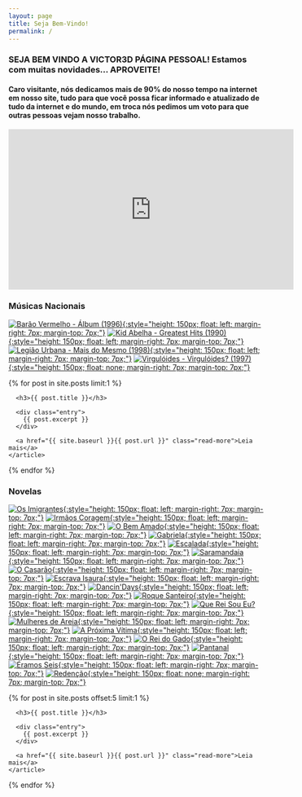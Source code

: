 ```yaml
---
layout: page
title: Seja Bem-Vindo!
permalink: /
---
```


### SEJA BEM VINDO A VICTOR3D PÁGINA PESSOAL! Estamos com muitas novidades... APROVEITE!

#### Caro visitante, nós dedicamos mais de 90% do nosso tempo na internet em nosso site, tudo para que você possa ficar informado e atualizado de tudo da internet e do mundo, em troca nós pedimos um voto para que outras pessoas vejam nosso trabalho.

<iframe width="560" height="315" src="https://www.youtube.com/embed/OIyAHzMk1N4" frameborder="0" allow="accelerometer; autoplay; encrypted-media; gyroscope; picture-in-picture" allowfullscreen></iframe>

### Músicas Nacionais

[![Barão Vermelho - Álbum (1996)](/musicas/capas/baraovermelho-1996-album.jpg){:style="height: 150px; float: left; margin-right: 7px; margin-top: 7px;"}](/musicas/baraovermelho-1996-album.html)
[![Kid Abelha - Greatest Hits (1990)](/musicas/capas/kidabelha-1990-greatesthits.jpg){:style="height: 150px; float: left; margin-right: 7px; margin-top: 7px;"}](/musicas/kidabelha-1990-greatesthits.html)
[![Legião Urbana - Mais do Mesmo (1998)](/musicas/capas/legiaourbana-1998-maisdomesmo.jpg){:style="height: 150px; float: left; margin-right: 7px; margin-top: 7px;"}](/musicas/legiaourbana-1998-maisdomesmo.html)
[![Virgulóides - Virgulóides? (1997)](/musicas/capas/virguloides-1997-virguloides.jpg){:style="height: 150px; float: none; margin-right: 7px; margin-top: 7px;"}](/musicas/virguloides-1997-virguloides.html)

<div class="posts">
  {% for post in site.posts limit:1 %}
    <article class="post">

      <h3>{{ post.title }}</h3>

      <div class="entry">
        {{ post.excerpt }}
      </div>

      <a href="{{ site.baseurl }}{{ post.url }}" class="read-more">Leia mais</a>
    </article>
  {% endfor %}
</div>

### Novelas

[![Os Imigrantes](/novelas/img/os_imigrantes_escada.jpg){:style="height: 150px; float: left; margin-right: 7px; margin-top: 7px;"}](/novelas/os_imigrantes.html)
[![Irmãos Coragem](/novelas/img/irmaos_coragem_tarcisio_e_claudio.jpg){:style="height: 150px; float: left; margin-right: 7px; margin-top: 7px;"}](/novelas/irmaos_coragem.html)
[![O Bem Amado](/novelas/img/o_bem_amado_p_gracindo.jpg){:style="height: 150px; float: left; margin-right: 7px; margin-top: 7px;"}](/novelas/o_bem_amado.html)
[![Gabriela](/novelas/img/gabriela_tema.jpg){:style="height: 150px; float: left; margin-right: 7px; margin-top: 7px;"}](/novelas/gabriela.html)
[![Escalada](/novelas/img/escalada_tarcisio_e.jpg){:style="height: 150px; float: left; margin-right: 7px; margin-top: 7px;"}](/novelas/escalada.html)
[![Saramandaia](/novelas/img/saramandaia_elenco.jpg){:style="height: 150px; float: left; margin-right: 7px; margin-top: 7px;"}](/novelas/saramandaia.html)
[![O Casarão](/novelas/img/o_casarao_r_sorrah_festa.jpg){:style="height: 150px; float: left; margin-right: 7px; margin-top: 7px;"}](/novelas/o_casarao.html)
[![Escrava Isaura](/novelas/img/escrava_isaura_lucelia_e_beatriz_lyra.jpg){:style="height: 150px; float: left; margin-right: 7px; margin-top: 7px;"}](/novelas/escrava_isaura.html)
[![Dancin'Days](/novelas/img/dancin_days_sonia_danca.jpg){:style="height: 150px; float: left; margin-right: 7px; margin-top: 7px;"}](/novelas/dancin_days.html)
[![Roque Santeiro](/novelas/img/roque_santeiro_l_duarte_r.jpg){:style="height: 150px; float: left; margin-right: 7px; margin-top: 7px;"}](/novelas/roque_santeiro.html)
[![Que Rei Sou Eu?](/novelas/img/que_rei_sou_eu_edson_e_giulia_gam.jpg){:style="height: 150px; float: left; margin-right: 7px; margin-top: 7px;"}](/novelas/que_rei_sou_eu.html)
[![Mulheres de Areia](/novelas/img/mulheres_de_areia_glorias_pires.jpg){:style="height: 150px; float: left; margin-right: 7px; margin-top: 7px;"}](/novelas/mulheres_de_areia2.html)
[![A Próxima Vítima](/novelas/img/a_proxima_vitima_logo.jpg){:style="height: 150px; float: left; margin-right: 7px; margin-top: 7px;"}](/novelas/a_proxima_vitima.html)
[![O Rei do Gado](/novelas/img/o_rei_do_gado_foto_antiga.jpg){:style="height: 150px; float: left; margin-right: 7px; margin-top: 7px;"}](/novelas/o_rei_do_gado.html)
[![Pantanal](/novelas/img/pantanal_caruso_castro_e_alves.jpg){:style="height: 150px; float: left; margin-right: 7px; margin-top: 7px;"}](/novelas/pantanal.html)
[![Éramos Seis](/novelas/img/eramos_seis.jpg){:style="height: 150px; float: left; margin-right: 7px; margin-top: 7px;"}](/novelas/eramos_seis.html)
[![Redenção](/novelas/img/redencao_couco_e.jpg){:style="height: 150px; float: none; margin-right: 7px; margin-top: 7px;"}](/novelas/redencao.html)

<div class="posts">
  {% for post in site.posts offset:5 limit:1 %}
    <article class="post">

      <h3>{{ post.title }}</h3>

      <div class="entry">
        {{ post.excerpt }}
      </div>

      <a href="{{ site.baseurl }}{{ post.url }}" class="read-more">Leia mais</a>
    </article>
  {% endfor %}
</div>
